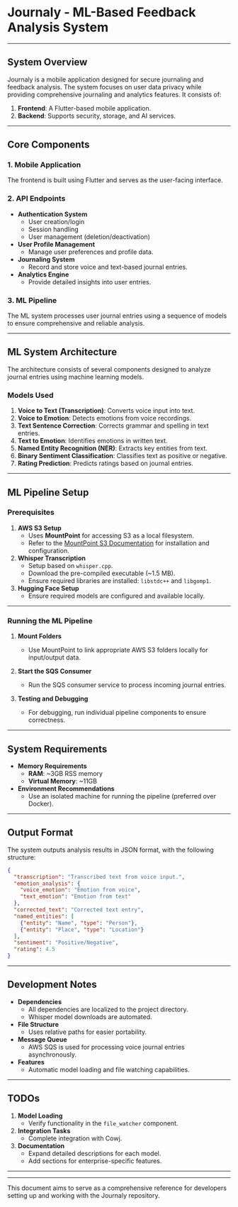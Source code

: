 # **Journaly - ML-Based Feedback Analysis System**

---

## **System Overview**

Journaly is a mobile application designed for secure journaling and feedback analysis. The system focuses on user data privacy while providing comprehensive journaling and analytics features. It consists of:

1. **Frontend**: A Flutter-based mobile application.
2. **Backend**: Supports security, storage, and AI services.

---

## **Core Components**

### 1. **Mobile Application**
The frontend is built using Flutter and serves as the user-facing interface.

### 2. **API Endpoints**
- **Authentication System**
  - User creation/login
  - Session handling
  - User management (deletion/deactivation)
- **User Profile Management**
  - Manage user preferences and profile data.
- **Journaling System**
  - Record and store voice and text-based journal entries.
- **Analytics Engine**
  - Provide detailed insights into user entries.

### 3. **ML Pipeline**
The ML system processes user journal entries using a sequence of models to ensure comprehensive and reliable analysis.

---

## **ML System Architecture**

The architecture consists of several components designed to analyze journal entries using machine learning models.

### **Models Used**
1. **Voice to Text (Transcription)**: Converts voice input into text.
2. **Voice to Emotion**: Detects emotions from voice recordings.
3. **Text Sentence Correction**: Corrects grammar and spelling in text entries.
4. **Text to Emotion**: Identifies emotions in written text.
5. **Named Entity Recognition (NER)**: Extracts key entities from text.
6. **Binary Sentiment Classification**: Classifies text as positive or negative.
7. **Rating Prediction**: Predicts ratings based on journal entries.

---

## **ML Pipeline Setup**

### **Prerequisites**
1. **AWS S3 Setup**
   - Uses **MountPoint** for accessing S3 as a local filesystem.
   - Refer to the [MountPoint S3 Documentation](https://github.com/aws/mountpoint-s3) for installation and configuration.
2. **Whisper Transcription**
   - Setup based on `whisper.cpp`.
   - Download the pre-compiled executable (~1.5 MB).
   - Ensure required libraries are installed: `libstdc++` and `libgomp1`.
3. **Hugging Face Setup**
   - Ensure required models are configured and available locally.

---

### **Running the ML Pipeline**

1. **Mount Folders**
   - Use MountPoint to link appropriate AWS S3 folders locally for input/output data.

2. **Start the SQS Consumer**
   - Run the SQS consumer service to process incoming journal entries.

3. **Testing and Debugging**
   - For debugging, run individual pipeline components to ensure correctness.

---

## **System Requirements**

- **Memory Requirements**
  - **RAM**: ~3GB RSS memory
  - **Virtual Memory**: ~11GB
- **Environment Recommendations**
  - Use an isolated machine for running the pipeline (preferred over Docker).

---

## **Output Format**

The system outputs analysis results in JSON format, with the following structure:

```json
{
  "transcription": "Transcribed text from voice input.",
  "emotion_analysis": {
    "voice_emotion": "Emotion from voice",
    "text_emotion": "Emotion from text"
  },
  "corrected_text": "Corrected text entry",
  "named_entities": [
    {"entity": "Name", "type": "Person"},
    {"entity": "Place", "type": "Location"}
  ],
  "sentiment": "Positive/Negative",
  "rating": 4.5
}
```

---

## **Development Notes**

- **Dependencies**
  - All dependencies are localized to the project directory.
  - Whisper model downloads are automated.
- **File Structure**
  - Uses relative paths for easier portability.
- **Message Queue**
  - AWS SQS is used for processing voice journal entries asynchronously.
- **Features**
  - Automatic model loading and file watching capabilities.

---

## **TODOs**

1. **Model Loading**
   - Verify functionality in the `file_watcher` component.
2. **Integration Tasks**
   - Complete integration with Cowj.
3. **Documentation**
   - Expand detailed descriptions for each model.
   - Add sections for enterprise-specific features.

---

--- 

This document aims to serve as a comprehensive reference for developers setting up and working with the Journaly repository.